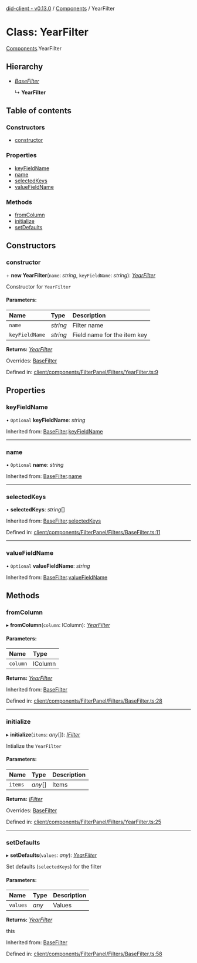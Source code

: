 [did-client - v0.13.0](../README.md) / [Components](../modules/components.md) / YearFilter

# Class: YearFilter

[Components](../modules/components.md).YearFilter

## Hierarchy

* [*BaseFilter*](components.basefilter.md)

  ↳ **YearFilter**

## Table of contents

### Constructors

- [constructor](components.yearfilter.md#constructor)

### Properties

- [keyFieldName](components.yearfilter.md#keyfieldname)
- [name](components.yearfilter.md#name)
- [selectedKeys](components.yearfilter.md#selectedkeys)
- [valueFieldName](components.yearfilter.md#valuefieldname)

### Methods

- [fromColumn](components.yearfilter.md#fromcolumn)
- [initialize](components.yearfilter.md#initialize)
- [setDefaults](components.yearfilter.md#setdefaults)

## Constructors

### constructor

\+ **new YearFilter**(`name`: *string*, `keyFieldName`: *string*): [*YearFilter*](components.yearfilter.md)

Constructor for `YearFilter`

#### Parameters:

Name | Type | Description |
:------ | :------ | :------ |
`name` | *string* | Filter name   |
`keyFieldName` | *string* | Field name for the item key    |

**Returns:** [*YearFilter*](components.yearfilter.md)

Overrides: [BaseFilter](components.basefilter.md)

Defined in: [client/components/FilterPanel/Filters/YearFilter.ts:9](https://github.com/Puzzlepart/did/blob/dev/client/components/FilterPanel/Filters/YearFilter.ts#L9)

## Properties

### keyFieldName

• `Optional` **keyFieldName**: *string*

Inherited from: [BaseFilter](components.basefilter.md).[keyFieldName](components.basefilter.md#keyfieldname)

___

### name

• `Optional` **name**: *string*

Inherited from: [BaseFilter](components.basefilter.md).[name](components.basefilter.md#name)

___

### selectedKeys

• **selectedKeys**: *string*[]

Inherited from: [BaseFilter](components.basefilter.md).[selectedKeys](components.basefilter.md#selectedkeys)

Defined in: [client/components/FilterPanel/Filters/BaseFilter.ts:11](https://github.com/Puzzlepart/did/blob/dev/client/components/FilterPanel/Filters/BaseFilter.ts#L11)

___

### valueFieldName

• `Optional` **valueFieldName**: *string*

Inherited from: [BaseFilter](components.basefilter.md).[valueFieldName](components.basefilter.md#valuefieldname)

## Methods

### fromColumn

▸ **fromColumn**(`column`: IColumn): [*YearFilter*](components.yearfilter.md)

#### Parameters:

Name | Type |
:------ | :------ |
`column` | IColumn |

**Returns:** [*YearFilter*](components.yearfilter.md)

Inherited from: [BaseFilter](components.basefilter.md)

Defined in: [client/components/FilterPanel/Filters/BaseFilter.ts:28](https://github.com/Puzzlepart/did/blob/dev/client/components/FilterPanel/Filters/BaseFilter.ts#L28)

___

### initialize

▸ **initialize**(`items`: *any*[]): [*IFilter*](../interfaces/components.ifilter.md)

Intialize the `YearFilter`

#### Parameters:

Name | Type | Description |
:------ | :------ | :------ |
`items` | *any*[] | Items    |

**Returns:** [*IFilter*](../interfaces/components.ifilter.md)

Overrides: [BaseFilter](components.basefilter.md)

Defined in: [client/components/FilterPanel/Filters/YearFilter.ts:25](https://github.com/Puzzlepart/did/blob/dev/client/components/FilterPanel/Filters/YearFilter.ts#L25)

___

### setDefaults

▸ **setDefaults**(`values`: *any*): [*YearFilter*](components.yearfilter.md)

Set defaults (`selectedKeys`) for the filter

#### Parameters:

Name | Type | Description |
:------ | :------ | :------ |
`values` | *any* | Values   |

**Returns:** [*YearFilter*](components.yearfilter.md)

this

Inherited from: [BaseFilter](components.basefilter.md)

Defined in: [client/components/FilterPanel/Filters/BaseFilter.ts:58](https://github.com/Puzzlepart/did/blob/dev/client/components/FilterPanel/Filters/BaseFilter.ts#L58)
